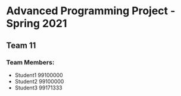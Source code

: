 # Advanced Programming Project - Spring 2021
## Team 11

### Team Members:
- Student1 99100000
- Student2 99100000
- Student3 99171333
